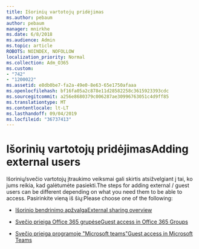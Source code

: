 ```yaml
---
title: Išorinių vartotojų pridėjimas
ms.author: pebaum
author: pebaum
manager: mnirkhe
ms.date: 6/8/2018
ms.audience: Admin
ms.topic: article
ROBOTS: NOINDEX, NOFOLLOW
localization_priority: Normal
ms.collection: Adm_O365
ms.custom:
- "742"
- "1200022"
ms.assetid: e8db0be7-fa2a-49e0-8e63-65e1750afaaa
ms.openlocfilehash: bf16fa05a2c878e11d28582258c3615923393cdc
ms.sourcegitcommit: a256e8680379c006287ae30996763051c4d9ff85
ms.translationtype: MT
ms.contentlocale: lt-LT
ms.lasthandoff: 09/04/2019
ms.locfileid: "36737413"
---
```

# <a name="adding-external-users"></a><span data-ttu-id="6d033-102">Išorinių vartotojų pridėjimas</span><span class="sxs-lookup"><span data-stu-id="6d033-102">Adding external users</span></span>

<span data-ttu-id="6d033-103">Išorinių/svečio vartotojų įtraukimo veiksmai gali skirtis atsižvelgiant į tai, ko jums reikia, kad galėtumėte pasiekti.</span><span class="sxs-lookup"><span data-stu-id="6d033-103">The steps for adding external / guest users can be different depending on what you need them to be able to access.</span></span> <span data-ttu-id="6d033-104">Pasirinkite vieną iš šių:</span><span class="sxs-lookup"><span data-stu-id="6d033-104">Please choose one of the following:</span></span>
  
- [<span data-ttu-id="6d033-105">Išorinio bendrinimo apžvalga</span><span class="sxs-lookup"><span data-stu-id="6d033-105">External sharing overview</span></span>](https://docs.microsoft.com/sharepoint/external-sharing-overview)

- [<span data-ttu-id="6d033-106">Svečio prieiga Office 365 grupėse</span><span class="sxs-lookup"><span data-stu-id="6d033-106">Guest access in Office 365 Groups</span></span>](https://support.office.com/en-gb/article/guest-access-in-office-365-groups-bfc7a840-868f-4fd6-a390-f347bf51aff6)

- [<span data-ttu-id="6d033-107">Svečio prieiga programoje "Microsoft teams"</span><span class="sxs-lookup"><span data-stu-id="6d033-107">Guest access in Microsoft Teams</span></span>](https://docs.microsoft.com/microsoftteams/guest-access-checklist)
